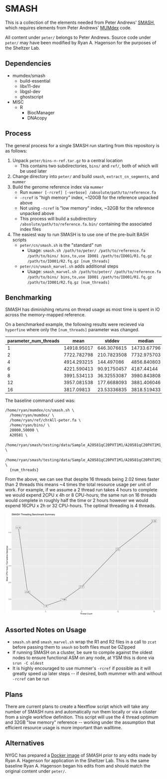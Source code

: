 # SMASH

This is a collection of the elements needed from Peter Andrews' [SMASH](https://doi.org/10.1101/gr.201491.115), which requires elements from Peter Andrews' [MUMdex](https://github.com/rhagenson/mumdex) code.

All content under `peter/` belongs to Peter Andrews. Source code under `peter/` may have been modified by Ryan A. Hagenson for the purposes of the Sheltzer Lab.

## Dependencies

+ mumdex/smash
  - build-essential
  - libx11-dev
  - libgsl-dev
  - ghostscript
+ MISC
  - R
    + BiocManager
    + DNAcopy

## Process

The general process for a single SMASH run starting from this repository is as follows:

1. Unpack `peter/bins-n-ref.tar.gz` to a central location
   + This contains two subdirectories, `bins/` and `ref/`, both of which will be used later
2. Change directory into `peter/` and build `smash`, `extract_cn_segments`, and `mummer`
3. Build the genome reference index via `mummer`
   + Run `mummer [-rcref] [-verbose] /absolute/path/to/reference.fa`
   + `-rcref` is "high memory" index, ~120GB for the reference unpacked above
   + Not using `-rcref` is "low memory" index, ~32GB for the reference unpacked above
   + This process will build a subdirectory `/absolute/path/to/reference.fa.bin/` containing the associated index files
4. The easiest way to run SMASH is to use one of the pre-built BASH scripts
   + `peter/cn/smash.sh` is the "standard" run
     - Usage: `smash.sh /path/to/peter/ /path/to/reference.fa /path/to/bins/ bins,to,use ID001 /path/to/ID001/R1.fq.gz /path/to/ID001/R2.fq.gz [num_threads]`
   + `peter/cn/smash_marvel.sh` adds additional steps
     - Usage: `smash_marvel.sh /path/to/peter/ /path/to/reference.fa /path/to/bins/ bins,to,use ID001 /path/to/ID001/R1.fq.gz /path/to/ID001/R2.fq.gz [num_threads]`

## Benchmarking

SMASH has diminishing returns on thread usage as most time is spent in IO across the memory-mapped reference.

On a benchmarked example, the following results were recieved via `hyperfine` where only the `[num_threads]` parameter was changed.

| parameter_num_threads | mean        | stddev      | median      | user        | system      | min         | max         |
| --------------------- | ----------- | ----------- | ----------- | ----------- | ----------- | ----------- | ----------- |
| 1                     | 14918.95017 | 646.3076615 | 14733.67796 | 1251.462838 | 1656.75334  | 14177.56567 | 16035.03518 |
| 2                     | 7722.782798 | 210.7823508 | 7732.975703 | 1202.794143 | 1648.677958 | 7467.368446 | 8102.611258 |
| 4                     | 4914.293215 | 144.497086  | 4856.840803 | 1201.658335 | 1691.165742 | 4755.719154 | 5205.411549 |
| 6                     | 4221.590413 | 90.91750457 | 4187.44144  | 1250.378439 | 1801.309565 | 4145.375666 | 4462.437155 |
| 8                     | 3991.534113 | 36.32553087 | 3980.843808 | 1294.940436 | 1841.52768  | 3954.125145 | 4057.709754 |
| 12                    | 3957.081538 | 177.6688093 | 3881.406046 | 1382.837122 | 1713.667732 | 3823.216936 | 4370.94731  |
| 16                    | 3817.09813  | 23.53336835 | 3818.519433 | 1366.036457 | 1693.253564 | 3771.39473  | 3852.890088 |

The baseline command used was:

```
/home/ryan/mumdex/cn/smash.sh \
  /home/ryan/mumdex/ \
  /home/ryan/ref/chrAll-peter.fa \
  /home/ryan/bins/ \
  20000,50000 \
  A20581 \
  /home/ryan/smash/testing/data/Sample_A20581qC20PXT1M1/A20581qC20PXT1M1_S7_L001_R1_001.fastq.gz \
  /home/ryan/smash/testing/data/Sample_A20581qC20PXT1M1/A20581qC20PXT1M1_S7_L001_R2_001.fastq.gz \
  {num_threads}
```

From the above, we can see that despite 16 threads being 2.02 times faster than 2 threads this means ~4 times the total resource usage per unit of work. For example, if we assume a 2 thread run takes 4 hours to complete we would expend 2CPU x 4h or 8 CPU-hours; the same run on 16 threads would complete in roughly half the time or 2 hours however we would expend 16CPU x 2h or 32 CPU-hours. The optimal threading is 4 threads.

![Image showing that 4 threads minimizes the CPU-hours expended](./smash-benchmark.svg)

## Assorted Notes on Usage

+ `smash.sh` and `smash_marvel.sh` wrap the R1 and R2 files in a call to `zcat` before passing them to `smash` so both files must be GZipped
+ If running SMASH on a cluster, be sure to compile against the oldest nodes to ensure functional ASM on any node, at YSM this is done via `srun -C oldest`
+ It is highly encouraged to use mummer's `-rcref` if possible as it will greatly speed up later steps -- if desired, both mummer with and without `-rcref` can be run

## Plans

There are current plans to create a Nextflow script which will take any number of SMASH runs and automatically run them locally or via a cluster from a single workflow definition. This script will use the 4 thread optimum and 32GB "low memory" reference -- working under the assumption that efficient resource usage is more important than walltime.

## Alternatives

NYGC has prepared a [Docker image](gcr.io/nygc-public/smash:25e1f2f) of SMASH prior to any edits made by Ryan A. Hagenson for application in the Sheltzer Lab. This is the same baseline Ryan A. Hagenson began his edits from and should match the original content under `peter/`.
